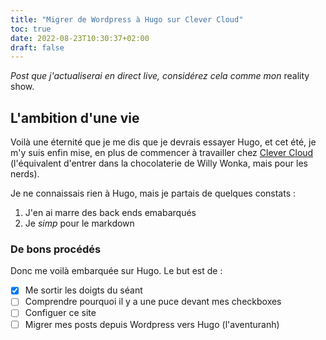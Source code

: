 ```yaml
---
title: "Migrer de Wordpress à Hugo sur Clever Cloud"
toc: true
date: 2022-08-23T10:30:37+02:00
draft: false
---
```

_Post que j'actualiserai en direct live, considérez cela comme mon_ reality show.
## L'ambition d'une vie

Voilà une éternité que je me dis que je devrais essayer Hugo, et cet été, je m'y suis enfin mise, en plus de commencer à travailler chez [Clever Cloud](https://clever-cloud.com) (l'équivalent d'entrer dans la chocolaterie de Willy Wonka, mais pour les nerds). 

Je ne connaissais rien à Hugo, mais je partais de quelques constats :

1. J'en ai marre des back ends emabarqués
2. Je _simp_ pour le markdown

### De bons procédés

Donc me voilà embarquée sur Hugo. Le but est de :

- [X] Me sortir les doigts du séant
- [ ] Comprendre pourquoi il y a une puce devant mes checkboxes
- [ ] Configuer ce site
- [ ] Migrer mes posts depuis Wordpress vers Hugo (l'aventuranh)
